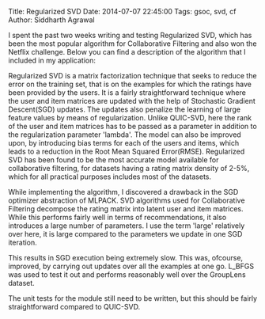 Title: Regularized SVD
Date: 2014-07-07 22:45:00
Tags: gsoc, svd, cf
Author: Siddharth Agrawal

I spent the past two weeks writing and testing Regularized SVD, which has been the most popular algorithm for Collaborative Filtering and also won the Netflix challenge. Below you can find a description of the algorithm that I included in my application:

Regularized SVD is a matrix factorization technique that seeks to reduce the error on the training set, that is on the examples for which the ratings have been provided by the users. It is a fairly straightforward technique where the user and item matrices are updated with the help of Stochastic Gradient Descent(SGD) updates. The updates also penalize the learning of large feature values by means of regularization. Unlike QUIC-SVD, here the rank of the user and item matrices has to be passed as a parameter in addition to the regularization parameter 'lambda'. The model can also be improved upon, by introducing bias terms for each of the users and items, which leads to a reduction in the Root Mean Squared Error(RMSE). Regularized SVD has been found to be the most accurate model available for collaborative filtering, for datasets having a rating matrix density of 2-5%, which for all practical purposes includes most of the datasets.

While implementing the algorithm, I discovered a drawback in the SGD optimizer abstraction of MLPACK. SVD algorithms used for Collaborative Filtering decompose the rating matrix into latent user and item matrices. While this performs fairly well in terms of recommendations, it also introduces a large number of parameters. I use the term 'large' relatively over here, it is large compared to the parameters we update in one SGD iteration.

This results in SGD execution being extremely slow. This was, ofcourse, improved, by carrying out updates over all the examples at one go. L_BFGS was used to test it out and performs reasonably well over the GroupLens dataset.

The unit tests for the module still need to be written, but this should be fairly straightforward compared to QUIC-SVD.
